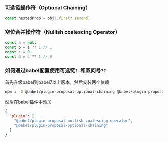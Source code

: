 
### 可选链操作符（Optional Chaining）

```javascript
const nestedProp = obj?.first?.second;
```

### 空位合并操作符（Nullish coalescing Operator）

```javascript
const a = null
const b = a ?? 1 // 1
const c = 0
const d = c ?? 1 // 0
```

### 如何通过babel配置使用可选链`?.`和双问号`??`
首先升级babel到babel7以上版本，然后安装两个依赖
```bash
npm i -D @babel/plugin-proposal-optional-chaining @babel/plugin-proposal-nullish-coalescing-operator
```
然后在babel插件中添加
```json
{
  "plugin": [
    "@babel/plugin-proposal-nullish-coalescing-operator",
    "@babel/plugin-proposal-optional-chaining"
  ]
}
```